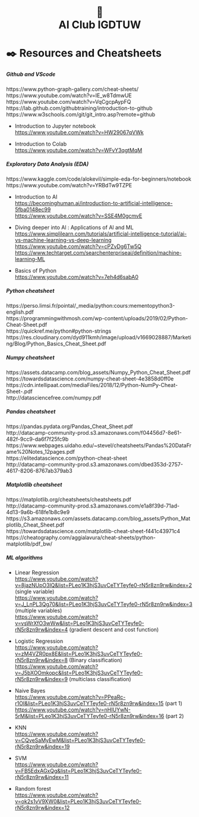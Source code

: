 <h1 align="center"> 🤖 <br />
AI Club IGDTUW </h1>

# ✒️ Resources and Cheatsheets

<h5> Github and VScode </h5>
https://www.python-graph-gallery.com/cheat-sheets/ <br />
https://www.youtube.com/watch?v=IE_w8TdmwUE <br />
https://www.youtube.com/watch?v=VqCgcpAypFQ <br />
https://lab.github.com/githubtraining/introduction-to-github <br />
https://www.w3schools.com/git/git_intro.asp?remote=github <br />

- Introduction to Jupyter notebook <br />
https://www.youtube.com/watch?v=HW29067qVWk 

- Introduction to Colab <br />
https://www.youtube.com/watch?v=WFvY3qgtMqM 


<h5>Exploratory Data Analysis (EDA) </h5>
https://www.kaggle.com/code/alokevil/simple-eda-for-beginners/notebook <br />
https://www.youtube.com/watch?v=YRBdTw9TZPE <br />

- Introduction to AI <br />
https://becominghuman.ai/introduction-to-artificial-intelligence-5fba0148ec99 <br />
https://www.youtube.com/watch?v=SSE4M0gcmvE <br />

- Diving deeper into Al : Applications of Al and ML <br />
https://www.simplilearn.com/tutorials/artificial-intelligence-tutorial/ai-vs-machine-learning-vs-deep-learning <br />
https://www.youtube.com/watch?v=cPZvDg6Tw5Q <br />
https://www.techtarget.com/searchenterpriseai/definition/machine-learning-ML <br />

- Basics of Python <br />
https://www.youtube.com/watch?v=7eh4d6sabA0 

<h5> Python cheatsheet </h5>
https://perso.limsi.fr/pointal/_media/python:cours:mementopython3-english.pdf <br />
https://programmingwithmosh.com/wp-content/uploads/2019/02/Python-Cheat-Sheet.pdf <br />
https://quickref.me/python#python-strings <br />
https://res.cloudinary.com/dyd911kmh/image/upload/v1669028887/Marketing/Blog/Python_Basics_Cheat_Sheet.pdf <br />

<h5> Numpy cheatsheet </h5>
https://assets.datacamp.com/blog_assets/Numpy_Python_Cheat_Sheet.pdf <br />
https://towardsdatascience.com/numpy-cheat-sheet-4e3858d0ff0e <br />
https://cdn.intellipaat.com/mediaFiles/2018/12/Python-NumPy-Cheat-Sheet-.pdf <br />
http://datasciencefree.com/numpy.pdf <br />

<h5> Pandas cheatsheet </h5>
https://pandas.pydata.org/Pandas_Cheat_Sheet.pdf <br />
http://datacamp-community-prod.s3.amazonaws.com/f04456d7-8e61-482f-9cc9-da6f7f25fc9b <br />
https://www.webpages.uidaho.edu/~stevel/cheatsheets/Pandas%20DataFrame%20Notes_12pages.pdf <br />
https://elitedatascience.com/python-cheat-sheet <br />
http://datacamp-community-prod.s3.amazonaws.com/dbed353d-2757-4617-8206-8767ab379ab3 <br />

<h5> Matplotlib cheatsheet </h5>
https://matplotlib.org/cheatsheets/cheatsheets.pdf <br />
http://datacamp-community-prod.s3.amazonaws.com/e1a8f39d-71ad-4d13-9a6b-618fe1b8c9e9 <br />
https://s3.amazonaws.com/assets.datacamp.com/blog_assets/Python_Matplotlib_Cheat_Sheet.pdf <br />
https://towardsdatascience.com/matplotlib-cheat-sheet-f441c43971c4 <br />
https://cheatography.com/aggialavura/cheat-sheets/python-matplotlib/pdf_bw/ <br />


<h5>ML algorithms</h5> 

- Linear Regression <br />
https://www.youtube.com/watch?v=8jazNUpO3lQ&list=PLeo1K3hjS3uvCeTYTeyfe0-rN5r8zn9rw&index=2 (single variable) <br />
https://www.youtube.com/watch?v=J_LnPL3Qg70&list=PLeo1K3hjS3uvCeTYTeyfe0-rN5r8zn9rw&index=3 (multiple variables) <br />
https://www.youtube.com/watch?v=vsWrXfO3wWw&list=PLeo1K3hjS3uvCeTYTeyfe0-rN5r8zn9rw&index=4 (gradient descent and cost function) <br />

- Logistic Regression <br />
https://www.youtube.com/watch?v=zM4VZR0px8E&list=PLeo1K3hjS3uvCeTYTeyfe0-rN5r8zn9rw&index=8 (Binary classification) <br />
https://www.youtube.com/watch?v=J5bXOOmkopc&list=PLeo1K3hjS3uvCeTYTeyfe0-rN5r8zn9rw&index=9 (multiclass classification) <br />

- Naive Bayes <br />
https://www.youtube.com/watch?v=PPeaRc-r1OI&list=PLeo1K3hjS3uvCeTYTeyfe0-rN5r8zn9rw&index=15 (part 1) <br />
https://www.youtube.com/watch?v=nHIUYwN-5rM&list=PLeo1K3hjS3uvCeTYTeyfe0-rN5r8zn9rw&index=16 (part 2) <br />
 
- KNN <br />
https://www.youtube.com/watch?v=CQveSaMyEwM&list=PLeo1K3hjS3uvCeTYTeyfe0-rN5r8zn9rw&index=19 

- SVM <br />
https://www.youtube.com/watch?v=FB5EdxAGxQg&list=PLeo1K3hjS3uvCeTYTeyfe0-rN5r8zn9rw&index=11 

- Random forest <br />
https://www.youtube.com/watch?v=ok2s1vV9XW0&list=PLeo1K3hjS3uvCeTYTeyfe0-rN5r8zn9rw&index=12 



